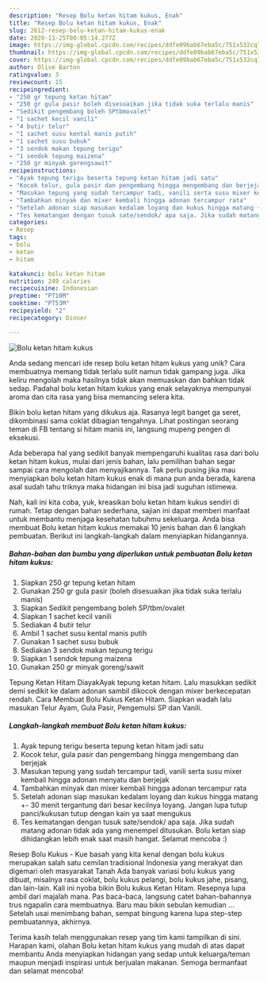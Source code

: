 ```yaml
---
description: "Resep Bolu ketan hitam kukus, Enak"
title: "Resep Bolu ketan hitam kukus, Enak"
slug: 2612-resep-bolu-ketan-hitam-kukus-enak
date: 2020-11-25T00:05:14.277Z
image: https://img-global.cpcdn.com/recipes/ddfe09bab67eba5c/751x532cq70/bolu-ketan-hitam-kukus-foto-resep-utama.jpg
thumbnail: https://img-global.cpcdn.com/recipes/ddfe09bab67eba5c/751x532cq70/bolu-ketan-hitam-kukus-foto-resep-utama.jpg
cover: https://img-global.cpcdn.com/recipes/ddfe09bab67eba5c/751x532cq70/bolu-ketan-hitam-kukus-foto-resep-utama.jpg
author: Olive Barton
ratingvalue: 3
reviewcount: 15
recipeingredient:
- "250 gr tepung ketan hitam"
- "250 gr gula pasir boleh disesuaikan jika tidak suka terlalu manis"
- "Sedikit pengembang boleh SPtbmovalet"
- "1 sachet kecil vanili"
- "4 butir telur"
- "1 sachet susu kental manis putih"
- "1 sachet susu bubuk"
- "3 sendok makan tepung terigu"
- "1 sendok tepung maizena"
- "250 gr minyak gorengsawit"
recipeinstructions:
- "Ayak tepung terigu beserta tepung ketan hitam jadi satu"
- "Kocok telur, gula pasir dan pengembang hingga mengembang dan berjejak"
- "Masukan tepung yang sudah tercampur tadi, vanili serta susu mixer kembali hingga adonan menyatu dan berjejak"
- "Tambahkan minyak dan mixer kembali hingga adonan tercampur rata"
- "Setelah adonan siap masukan kedalam loyang dan kukus hingga matang +- 30 menit tergantung dari besar kecilnya loyang. Jangan lupa tutup panci/kukusan tutup dengan kain ya saat mengukus"
- "Tes kematangan dengan tusuk sate/sendok/ apa saja. Jika sudah matang adonan tidak ada yang menempel ditusukan. Bolu ketan siap dihidangkan lebih enak saat masih hangat. Selamat mencoba :)"
categories:
- Resep
tags:
- bolu
- ketan
- hitam

katakunci: bolu ketan hitam 
nutrition: 249 calories
recipecuisine: Indonesian
preptime: "PT10M"
cooktime: "PT53M"
recipeyield: "2"
recipecategory: Dinner

---
```



![Bolu ketan hitam kukus](https://img-global.cpcdn.com/recipes/ddfe09bab67eba5c/751x532cq70/bolu-ketan-hitam-kukus-foto-resep-utama.jpg)

Anda sedang mencari ide resep bolu ketan hitam kukus yang unik? Cara membuatnya memang tidak terlalu sulit namun tidak gampang juga. Jika keliru mengolah maka hasilnya tidak akan memuaskan dan bahkan tidak sedap. Padahal bolu ketan hitam kukus yang enak selayaknya mempunyai aroma dan cita rasa yang bisa memancing selera kita.

Bikin bolu ketan hitam yang dikukus aja. Rasanya legit banget ga seret, dikombinasi sama coklat dibagian tengahnya. Lihat postingan seorang teman di FB tentang si hitam manis ini, langsung mupeng pengen di eksekusi.

Ada beberapa hal yang sedikit banyak mempengaruhi kualitas rasa dari bolu ketan hitam kukus, mulai dari jenis bahan, lalu pemilihan bahan segar sampai cara mengolah dan menyajikannya. Tak perlu pusing jika mau menyiapkan bolu ketan hitam kukus enak di mana pun anda berada, karena asal sudah tahu triknya maka hidangan ini bisa jadi suguhan istimewa.


Nah, kali ini kita coba, yuk, kreasikan bolu ketan hitam kukus sendiri di rumah. Tetap dengan bahan sederhana, sajian ini dapat memberi manfaat untuk membantu menjaga kesehatan tubuhmu sekeluarga. Anda bisa membuat Bolu ketan hitam kukus memakai 10 jenis bahan dan 6 langkah pembuatan. Berikut ini langkah-langkah dalam menyiapkan hidangannya.

<!--inarticleads1-->

##### Bahan-bahan dan bumbu yang diperlukan untuk pembuatan Bolu ketan hitam kukus:

1. Siapkan 250 gr tepung ketan hitam
1. Gunakan 250 gr gula pasir (boleh disesuaikan jika tidak suka terlalu manis)
1. Siapkan Sedikit pengembang boleh SP/tbm/ovalet
1. Siapkan 1 sachet kecil vanili
1. Sediakan 4 butir telur
1. Ambil 1 sachet susu kental manis putih
1. Gunakan 1 sachet susu bubuk
1. Sediakan 3 sendok makan tepung terigu
1. Siapkan 1 sendok tepung maizena
1. Gunakan 250 gr minyak goreng/sawit


Tepung Ketan Hitam DiayakAyak tepung ketan hitam. Lalu masukkan sedikit demi sedikit ke dalam adonan sambil dikocok dengan mixer berkecepatan rendah. Cara Membuat Bolu Kukus Ketan Hitam. Siapkan wadah lalu masukan Telur Ayam, Gula Pasir, Pengemulsi SP dan Vanili. 

<!--inarticleads2-->

##### Langkah-langkah membuat Bolu ketan hitam kukus:

1. Ayak tepung terigu beserta tepung ketan hitam jadi satu
1. Kocok telur, gula pasir dan pengembang hingga mengembang dan berjejak
1. Masukan tepung yang sudah tercampur tadi, vanili serta susu mixer kembali hingga adonan menyatu dan berjejak
1. Tambahkan minyak dan mixer kembali hingga adonan tercampur rata
1. Setelah adonan siap masukan kedalam loyang dan kukus hingga matang +- 30 menit tergantung dari besar kecilnya loyang. Jangan lupa tutup panci/kukusan tutup dengan kain ya saat mengukus
1. Tes kematangan dengan tusuk sate/sendok/ apa saja. Jika sudah matang adonan tidak ada yang menempel ditusukan. Bolu ketan siap dihidangkan lebih enak saat masih hangat. Selamat mencoba :)


Resep Bolu Kukus - Kue basah yang kita kenal dengan bolu kukus merupakan salah satu cemilan tradisional Indonesia yang merakyat dan digemari oleh masyarakat Tanah Ada banyak variasi bolu kukus yang dibuat, misalnya rasa coklat, bolu kukus pelangi, bolu kukus jahe, pisang, dan lain-lain. Kali ini nyoba bikin Bolu kukus Ketan Hitam. Resepnya lupa ambil dari majalah mana. Pas baca-baca, langsung catet bahan-bahannya trus ngapalin cara membuatnya. Baru mau bikin sebulan kemudian … Setelah usai menimbang bahan, sempat bingung karena lupa step-step pembuatannya, akhirnya. 

Terima kasih telah menggunakan resep yang tim kami tampilkan di sini. Harapan kami, olahan Bolu ketan hitam kukus yang mudah di atas dapat membantu Anda menyiapkan hidangan yang sedap untuk keluarga/teman maupun menjadi inspirasi untuk berjualan makanan. Semoga bermanfaat dan selamat mencoba!
